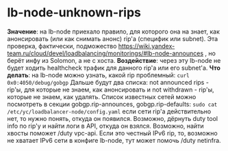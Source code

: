 # lb-node-unknown-rips

**Значение**: на lb-node приехало правило, для которого она на знает, как анонсировать (или как снимать анонс) rip'а (специфик или subnet). Эта проверка, фактически, подможество https://wiki.yandex-team.ru/cloud/devel/loadbalancing/monitorings/#lb-node-announces , но берёт инфу из Solomon, а не с хоста.
**Воздействие**: через эту lb-node не будет ходить healthcheck трафик для данного rip'а или его subnet'а.
**Что делать**: на lb-node можно узнать, какой rip проблемный:
`curl 0x0:4050/debug/gobgp`
Дальше будут два списка: not announced rips - rip'ы, для которые не знаем, как анонсировать и not withdrawn - rip'ы, которые не знаем, как удалять. Список известных сетей можно посмотреть в секции gobgp.rip-announces, gobgp.rip-defaults:
`sudo cat /etc/yc/loadbalancer-node/config.yaml`
если сети rip'а действительно нет, то нужно понять, откуда он появился. Возможно, дёрнуть duty tool info по rip'у и найти логи в API, откуда он взялся. Возможно, найти хвосты поможет /duty vpc-api. Если это честный IPv6 rip, то, возможно не хватает IPv6 сети в конфиге lb-node, тут может помочь /duty netinfra.
